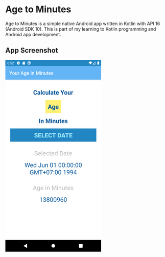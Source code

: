 # Age to Minutes

Age to Minutes is a simple native Android app written in Kotlin with API 16 (Android SDK 10). This is part of my learning to Kotlin programming and Android app development.

## App Screenshot

<img src="https://github.com/ianadiwibowo/age-to-minutes/raw/master/img/age-to-minutes-screenshot-01.png" width="300" alt="App Screenshot" />
